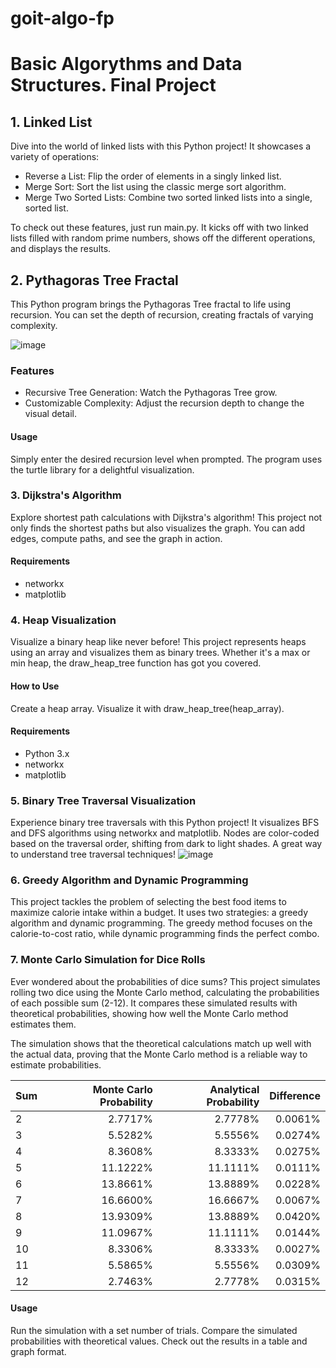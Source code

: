 # goit-algo-fp

# Basic Algorythms and Data Structures. Final Project


## 1. Linked List
Dive into the world of linked lists with this Python project! It showcases a variety of operations:
- Reverse a List: Flip the order of elements in a singly linked list.
- Merge Sort: Sort the list using the classic merge sort algorithm.
- Merge Two Sorted Lists: Combine two sorted linked lists into a single, sorted list.

To check out these features, just run main.py. It kicks off with two linked lists filled with random prime numbers, shows off the different operations, and displays the results.

## 2. Pythagoras Tree Fractal
This Python program brings the Pythagoras Tree fractal to life using recursion. You can set the depth of recursion, creating fractals of varying complexity.

![image](https://github.com/user-attachments/assets/f95a3291-c60d-4a75-a05c-b6fddd73d6fa)


### Features
- Recursive Tree Generation: Watch the Pythagoras Tree grow.
- Customizable Complexity: Adjust the recursion depth to change the visual detail.
#### Usage
Simply enter the desired recursion level when prompted. The program uses the turtle library for a delightful visualization.

### 3. Dijkstra's Algorithm
Explore shortest path calculations with Dijkstra's algorithm! This project not only finds the shortest paths but also visualizes the graph. You can add edges, compute paths, and see the graph in action.

#### Requirements
- networkx
- matplotlib

### 4. Heap Visualization
Visualize a binary heap like never before! This project represents heaps using an array and visualizes them as binary trees. Whether it's a max or min heap, the draw_heap_tree function has got you covered.

#### How to Use
Create a heap array.
Visualize it with draw_heap_tree(heap_array).
#### Requirements
- Python 3.x
- networkx
- matplotlib

### 5. Binary Tree Traversal Visualization
Experience binary tree traversals with this Python project! It visualizes BFS and DFS algorithms using networkx and matplotlib. Nodes are color-coded based on the traversal order, shifting from dark to light shades. A great way to understand tree traversal techniques!
![image](https://github.com/user-attachments/assets/238877e0-9477-448c-8ff4-c2a800a63872)


### 6. Greedy Algorithm and Dynamic Programming
This project tackles the problem of selecting the best food items to maximize calorie intake within a budget. It uses two strategies: a greedy algorithm and dynamic programming. The greedy method focuses on the calorie-to-cost ratio, while dynamic programming finds the perfect combo.

### 7. Monte Carlo Simulation for Dice Rolls
Ever wondered about the probabilities of dice sums? This project simulates rolling two dice using the Monte Carlo method, calculating the probabilities of each possible sum (2-12). It compares these simulated results with theoretical probabilities, showing how well the Monte Carlo method estimates them.

The simulation shows that the theoretical calculations match up well with the actual data, proving that the Monte Carlo method is a reliable way to estimate probabilities.

|Sum|Monte Carlo Probability|Analytical Probability| Difference|
|-|-:|-:|-:|
|2|2.7717%|2.7778%|0.0061%|
|3|5.5282%|5.5556%|0.0274%|
|4|8.3608%|8.3333%|0.0275%|
|5|11.1222%|11.1111%|0.0111%|
|6|13.8661%|13.8889%|0.0228%|
|7|16.6600%|16.6667%|0.0067%|
|8|13.9309%|13.8889%|0.0420%|
|9|11.0967%|11.1111%|0.0144%|
|10|8.3306%|8.3333%|0.0027%|
|11|5.5865%|5.5556%|0.0309%|
|12|2.7463%|2.7778%|0.0315%|



#### Usage
Run the simulation with a set number of trials.
Compare the simulated probabilities with theoretical values.
Check out the results in a table and graph format.
